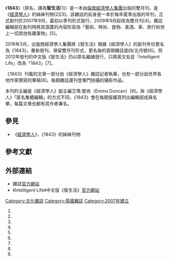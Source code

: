 《**1843**》（原名，譯為**智生活**\[1\]）是一本由[倫敦](https://zh.wikipedia.org/wiki/倫敦 "wikilink")[經濟學人集團](../Page/經濟學人集團.md "wikilink")出版的雙月刊，是《[經濟學人](https://zh.wikipedia.org/wiki/經濟學人 "wikilink")》的姊妹刊物\[2\]\[3\]。該雜誌的前身是一本於每年夏季出版的年刊，正式創刊於2007年9月，最初以季刊形式發行，2009年9月起改為雙月刊\[4\]。雜誌編輯部在創刊時將其涵蓋的內容形容為「藝術、時尚、食物、美酒、車、旅行和世上一切其他有趣事物」\[5\]。

2016年3月，出版商經濟學人集團將《智生活》根據《經濟學人》的創刊年份更名為《1843》，重新發刊，保留雙月刊形式，更名後的首期雜誌是四/五月號\[6\]。但2012年發刊的中文版《智生活》仍以原名繼續發行，只將英文名從「Intelligent Life」改為「1843」\[7\]。

《1843》刊載的文章一部分由《經濟學人》雜誌記者執筆，也有一部分由世界各地作家撰寫的專稿\[8\]。每期雜誌還刊登專門拍攝的攝影作品。

本刊的主編是《經濟學人》副主編艾瑪·鄧肯（Emma Duncan）\[9\]。與《經濟學人》「匿名集體編輯」的方式不同，《1843》會在每期版權頁列出編輯部成員名單，每篇文章也都有其作者署名。

## 參見

  - 《[經濟學人](https://zh.wikipedia.org/wiki/經濟學人 "wikilink")》，《1843》的姊妹刊物

## 參考文獻

## 外部連結

  - 雜誌[官方網站](http://www.moreintelligentlife.com)
  - 《Intelligent Life》中文版《智生活》[官方網站](http://www.ilmchina.com)

[Category:文化雜誌](https://zh.wikipedia.org/wiki/Category:文化雜誌 "wikilink") [Category:英國雜誌](https://zh.wikipedia.org/wiki/Category:英國雜誌 "wikilink") [Category:2007年建立](https://zh.wikipedia.org/wiki/Category:2007年建立 "wikilink")

1.

2.

3.

4.

5.
6.
7.

8.

9.